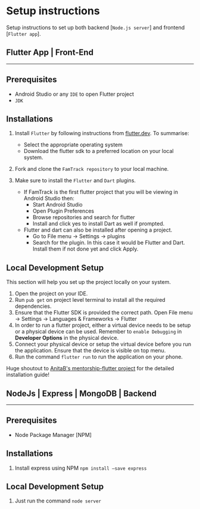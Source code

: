 # Setup instructions

Setup instructions to set up both backend [`Node.js server`] and frontend [`Flutter app`].

## Flutter App | Front-End
---


## Prerequisites
- Android Studio or any `IDE` to open Flutter project
- `JDK`

## Installations

1) Install `Flutter` by following instructions from [flutter.dev](flutter.dev). To summarise:
    - Select the appropriate operating system
    - Download the flutter sdk to a preferred location on your local system.

2) Fork and clone the `FamTrack repository` to your local machine.

3) Make sure to install the `Flutter` and `Dart` plugins.
    - If FamTrack is the first flutter project that you will be viewing in Android Studio then:
        - Start Android Studio
        - Open Plugin Preferences
        - Browse repositories and search for flutter
        - Install and click yes to install Dart as well if prompted.
    - Flutter and dart can also be installed after opening a project.
        - Go to File menu -> Settings -> plugins
        - Search for the plugin. In this case it would be Flutter and Dart. Install them if not done yet and click Apply.

## Local Development Setup

 This section will help you set up the project locally on your system.

 1. Open the project on your IDE.
 2. Run `pub get` on project level terminal to install all the required dependencies.
 3. Ensure that the Flutter SDK is provided the correct path. Open File menu -> Settings -> Languages & Frameworks -> Flutter
 4. In order to run a flutter project, either a virtual device needs to be setup or a physical device can be used. Remember to `enable Debugging` in **Developer Options** in the physical device.
 5. Connect your physical device or setup the virtual device before you run the application. Ensure that the device is visible on top menu.
 6. Run the command `flutter run` to run the application on your phone.

Huge shoutout to [AnitaB's mentorship-flutter project](https://github.com/anitab-org/mentorship-flutter) for the detailed installation guide! 

## NodeJs | Express | MongoDB | Backend
---
## Prerequisites
* Node Package Manager [NPM]

## Installations
1) Install express using NPM ```npm install —save express```

## Local Development Setup
1) Just run the command ```node server```